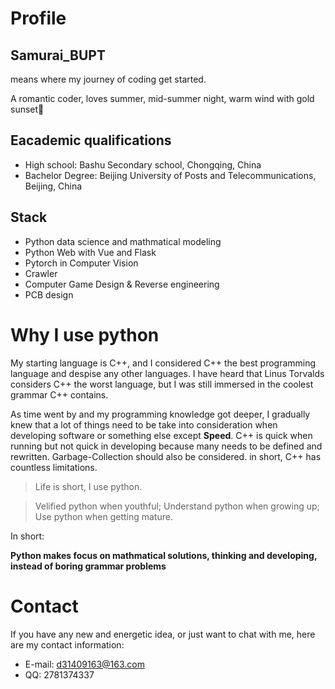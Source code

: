 <!--### Hi there 👋

<!--
**SamuraiBUPT/SamuraiBUPT** is a ✨ _special_ ✨ repository because its `README.md` (this file) appears on your GitHub profile.

Here are some ideas to get you started:

- 🔭 I’m currently working on ...
- 🌱 I’m currently learning ...
- 👯 I’m looking to collaborate on ...
- 🤔 I’m looking for help with ...
- 💬 Ask me about ...
- 📫 How to reach me: ...
- 😄 Pronouns: ...
- ⚡ Fun fact: ...
-->
# Profile
## Samurai_BUPT
means where my journey of coding get started.

A romantic coder, loves summer, mid-summer night, warm wind with gold sunset🌆
## Eacademic qualifications
- High school: Bashu Secondary school, Chongqing, China
- Bachelor Degree: Beijing University of Posts and Telecommunications, Beijing, China
## Stack
- Python data science and mathmatical modeling
- Python Web with Vue and Flask
- Pytorch in Computer Vision
- Crawler
- Computer Game Design & Reverse engineering
- PCB design
# Why I use python
My starting language is C++, and I considered C++ the best programming language and despise any other languages. I have heard that Linus Torvalds considers C++ the worst language, but I was still immersed in the coolest grammar C++ contains.

As time went by and my programming knowledge got deeper, I gradually knew that a lot of things need to be take into consideration when developing software or something else except **Speed**. C++ is quick when running but not quick in developing because many needs to be defined and rewritten. Garbage-Collection should also be considered. in short, C++ has countless limitations.
> Life is short, I use python.

> Velified python when youthful; Understand python when growing up; Use python when getting mature.

In short:

**Python makes focus on mathmatical solutions, thinking and developing, instead of boring grammar problems**

# Contact
If you have any new and energetic idea, or just want to chat with me, here are my contact information:
- E-mail: d31409163@163.com
- QQ: 2781374337
